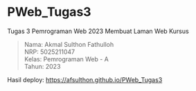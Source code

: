# PWeb_Tugas3
Tugas 3 Pemrograman Web 2023
Membuat Laman Web Kursus

> Nama: Akmal Sulthon Fathulloh  
> NRP: 5025211047  
> Kelas: Pemrograman Web - A  
> Tahun: 2023

Hasil deploy: https://afsulthon.github.io/PWeb_Tugas3